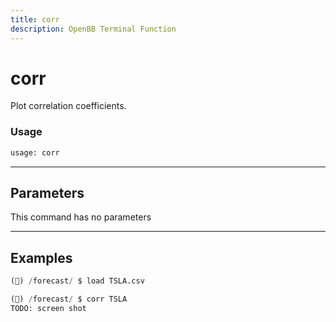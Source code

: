 ```yaml
---
title: corr
description: OpenBB Terminal Function
---
```


# corr

Plot correlation coefficients.

### Usage 
```python
usage: corr
```

---
## Parameters

This command has no parameters


---
## Examples

```python
(🦋) /forecast/ $ load TSLA.csv

(🦋) /forecast/ $ corr TSLA
TODO: screen shot
```

